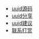 - [uuid源码](https://github.com/netnr/uuid)
- [uuid分享](https://github.com/netnr/uuid/network/members)
- [uuid建议](https://github.com/netnr/uuid/issues)
- [联系打赏](https://zme.ink)